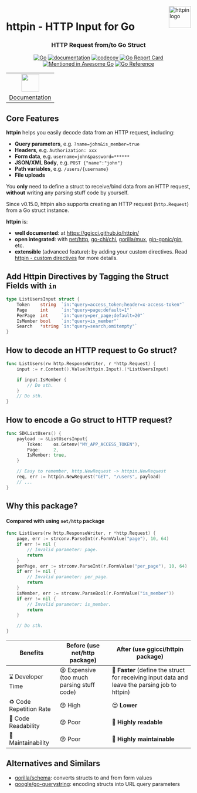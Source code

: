 <a href="https://ggicci.github.io/httpin/">
  <img src="https://ggicci.github.io//httpin/img/emoji-dango.png" alt="httpin logo" title="httpin Documentation" align="right" height="60" />
</a>

# httpin - HTTP Input for Go

<div align="center"><h3>HTTP Request from/to Go Struct</h3></div>

<div align="center">

[![Go](https://github.com/ggicci/httpin/actions/workflows/go.yml/badge.svg?branch=main)](https://github.com/ggicci/httpin/actions/workflows/go.yml) [![documentation](https://github.com/ggicci/httpin/actions/workflows/documentation.yml/badge.svg?branch=documentation)](https://github.com/ggicci/httpin/actions/workflows/documentation.yml) [![codecov](https://codecov.io/gh/ggicci/httpin/branch/main/graph/badge.svg?token=RT61L9ngHj)](https://codecov.io/gh/ggicci/httpin) [![Go Report Card](https://goreportcard.com/badge/github.com/ggicci/httpin)](https://goreportcard.com/report/github.com/ggicci/httpin) [![Mentioned in Awesome Go](https://awesome.re/mentioned-badge.svg)](https://github.com/avelino/awesome-go) [![Go Reference](https://pkg.go.dev/badge/github.com/ggicci/httpin.svg)](https://pkg.go.dev/github.com/ggicci/httpin)

<table>
  <tr>
    <td align="center">
      <a href="https://ggicci.github.io/httpin/">
        <img src="https://docusaurus.io/img/docusaurus.svg" height="48px" />
      </a>
    </td>
  </tr>
  <tr>
    <td>
      <a href="https://ggicci.github.io/httpin/">Documentation</a>
    </td>
  </tr>
</table>

</div>

## Core Features

**httpin** helps you easily decode data from an HTTP request, including:

- **Query parameters**, e.g. `?name=john&is_member=true`
- **Headers**, e.g. `Authorization: xxx`
- **Form data**, e.g. `username=john&password=******`
- **JSON/XML Body**, e.g. `POST {"name":"john"}`
- **Path variables**, e.g. `/users/{username}`
- **File uploads**

You **only** need to define a struct to receive/bind data from an HTTP request, **without** writing any parsing stuff code by yourself.

Since v0.15.0, httpin also supports creating an HTTP request (`http.Request`) from a Go struct instance.

**httpin** is:

- **well documented**: at https://ggicci.github.io/httpin/
- **open integrated**: with [net/http](https://ggicci.github.io/httpin/integrations/http), [go-chi/chi](https://ggicci.github.io/httpin/integrations/gochi), [gorilla/mux](https://ggicci.github.io/httpin/integrations/gorilla), [gin-gonic/gin](https://ggicci.github.io/httpin/integrations/gin), etc.
- **extensible** (advanced feature): by adding your custom directives. Read [httpin - custom directives](https://ggicci.github.io/httpin/directives/custom) for more details.

## Add Httpin Directives by Tagging the Struct Fields with `in`

```go
type ListUsersInput struct {
	Token    string  `in:"query=access_token;header=x-access-token"`
	Page     int     `in:"query=page;default=1"`
	PerPage  int     `in:"query=per_page;default=20"`
	IsMember bool    `in:"query=is_member"`
    Search   *string `in:"query=search;omitempty"`
}
```

## How to decode an HTTP request to Go struct?

```go
func ListUsers(rw http.ResponseWriter, r *http.Request) {
	input := r.Context().Value(httpin.Input).(*ListUsersInput)

	if input.IsMember {
		// Do sth.
	}
	// Do sth.
}
```

## How to encode a Go struct to HTTP request?

```go
func SDKListUsers() {
	payload := &ListUsersInput{
		Token:    os.Getenv("MY_APP_ACCESS_TOKEN"),
		Page:     2,
		IsMember: true,
	}

	// Easy to remember, http.NewRequest -> httpin.NewRequest
	req, err := httpin.NewRequest("GET", "/users", payload)
	// ...
}
```

## Why this package?

#### Compared with using `net/http` package

```go
func ListUsers(rw http.ResponseWriter, r *http.Request) {
	page, err := strconv.ParseInt(r.FormValue("page"), 10, 64)
	if err != nil {
		// Invalid parameter: page.
		return
	}
	perPage, err := strconv.ParseInt(r.FormValue("per_page"), 10, 64)
	if err != nil {
		// Invalid parameter: per_page.
		return
	}
	isMember, err := strconv.ParseBool(r.FormValue("is_member"))
	if err != nil {
		// Invalid parameter: is_member.
		return
	}

	// Do sth.
}
```

| Benefits                | Before (use net/http package)              | After (use ggicci/httpin package)                                                              |
| ----------------------- | ------------------------------------------ | ---------------------------------------------------------------------------------------------- |
| ⌛️ Developer Time      | 😫 Expensive (too much parsing stuff code) | 🚀 **Faster** (define the struct for receiving input data and leave the parsing job to httpin) |
| ♻️ Code Repetition Rate | 😞 High                                    | 😍 **Lower**                                                                                   |
| 📖 Code Readability     | 😟 Poor                                    | 🤩 **Highly readable**                                                                         |
| 🔨 Maintainability      | 😡 Poor                                    | 🥰 **Highly maintainable**                                                                     |

## Alternatives and Similars

- [gorilla/schema](https://github.com/gorilla/schema): converts structs to and from form values
- [google/go-querystring](https://github.com/google/go-querystring): encoding structs into URL query parameters
